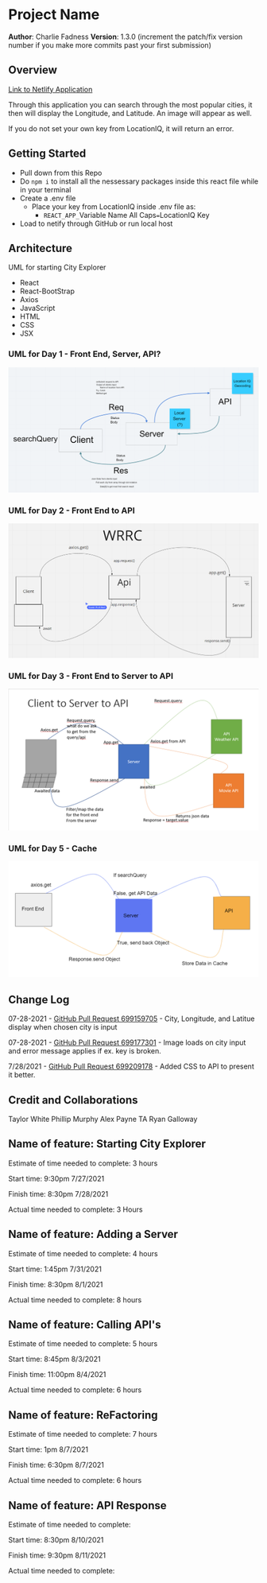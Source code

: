 # Project Name

**Author**: Charlie Fadness
**Version**: 1.3.0 (increment the patch/fix version number if you make more commits past your first submission)

## Overview
<!-- Provide a high level overview of what this application is and why you are building it, beyond the fact that it's an assignment for this class. (i.e. What's your problem domain?) -->

[Link to Netlify Application](https://nifty-wilson-350d48.netlify.app)

Through this application you can search through the most popular cities, it then will display the Longitude, and Latitude. An image will appear as well.

If you do not set your own key from LocationIQ, it will return an error.

## Getting Started

<!-- What are the steps that a user must take in order to build this app on their own machine and get it running? 
-->

- Pull down from this Repo
- Do `npm i` to install all the nessessary packages inside this react file while in your terminal
- Create a .env file
  - Place your key from LocationIQ inside .env file as:
    - `REACT_APP_`Variable Name All Caps`=`LocationIQ Key
- Load to netify through GitHub or run local host

## Architecture
<!-- Provide a detailed description of the application design. What technologies (languages, libraries, etc) you're using, and any other relevant design information. -->

UML for starting City Explorer

- React
- React-BootStrap
- Axios
- JavaScript
- HTML
- CSS
- JSX

### UML for Day 1 - Front End, Server, API?

<img src="src/img/UMI-Lab-06.png" >

### UML for Day 2 - Front End to API

<img src="src/img/uml-city-explorer-2.png" >

### UML for Day 3 - Front End to Server to API

<img src="src/img/front-to-server-to-api.png">

### UML for Day 5 - Cache

<img src="src/img/cache-UML-Lab-10.png">

## Change Log

<!-- Use this area to document the iterative changes made to your application as each feature is successfully implemented. Use time stamps. Here's an example:

01-01-2001 4:59pm - Application now has a fully-functional express server, with a GET route for the location resource. -->

07-28-2021 - [GitHub Pull Request 699159705](https://github.com/fadnesscharlie/city-explorer/pull/1#issue-699159705) - City, Longitude, and Latitue display when chosen city is input

07-28-2021 - [GitHub Pull Request 699177301](https://github.com/fadnesscharlie/city-explorer/pull/2#issue-699177301) - Image loads on city input and error message applies if ex. key is broken.

7/28/2021 - [GitHub Pull Request 699209178](https://github.com/fadnesscharlie/city-explorer/pull/3#issue-699209178) - Added CSS to API to present it better.

## Credit and Collaborations
<!-- Give credit (and a link) to other people or resources that helped you build this application. -->

Taylor White
Phillip Murphy
Alex Payne
TA
Ryan Galloway

## Name of feature: Starting City Explorer

Estimate of time needed to complete: 3 hours

Start time: 9:30pm 7/27/2021

Finish time: 8:30pm 7/28/2021

Actual time needed to complete: 3 Hours

## Name of feature: Adding a Server

Estimate of time needed to complete: 4 hours

Start time: 1:45pm 7/31/2021

Finish time: 8:30pm 8/1/2021

Actual time needed to complete: 8 hours

## Name of feature: Calling API's

Estimate of time needed to complete: 5 hours

Start time: 8:45pm 8/3/2021

Finish time: 11:00pm 8/4/2021

Actual time needed to complete: 6 hours

## Name of feature: ReFactoring

Estimate of time needed to complete: 7 hours

Start time: 1pm 8/7/2021

Finish time: 6:30pm 8/7/2021

Actual time needed to complete: 6 hours

## Name of feature: API Response

Estimate of time needed to complete:

Start time: 8:30pm 8/10/2021

Finish time: 9:30pm 8/11/2021

Actual time needed to complete:
